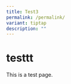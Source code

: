 ```yaml
---
title: Test3
permalink: /permalink/
variant: tiptap
description: ""
---
```

<h1>testtt</h1><p>This is a test page.</p>